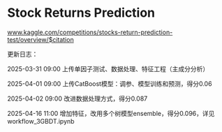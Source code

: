 # Stock Returns Prediction
www.kaggle.com/competitions/stocks-return-prediction-test/overview/$citation

更新日志：

2025-03-31 09:00 上传单因子测试、数据处理、特征工程（主成分分析）

2025-04-01 09:00 上传CatBoost模型：调参、模型训练和预测，得分0.06

2025-04-02 09:00 改进数据处理方式，得分0.087

2025-04-16 11:00 增加特征，改用多个树模型ensemble，得分0.096，详见workflow_3GBDT.ipynb
